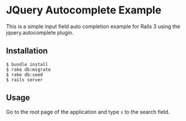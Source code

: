 # JQuery Autocomplete Example
This is a simple input field auto completion example for Rails 3 using the jquery.autocomplete plugin.

## Installation
    $ bundle install
    $ rake db:migrate
    $ rake db:seed
    $ rails server

## Usage
Go to the root page of the application and type `s` to the search field.

